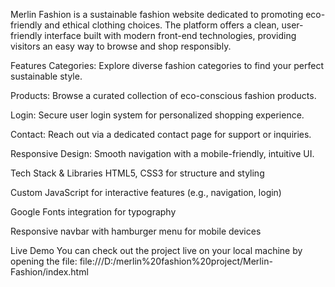 Merlin Fashion is a sustainable fashion website dedicated to promoting eco-friendly and ethical clothing choices. The platform offers a clean, user-friendly interface built with modern front-end technologies, providing visitors an easy way to browse and shop responsibly.

Features
Categories: Explore diverse fashion categories to find your perfect sustainable style.

Products: Browse a curated collection of eco-conscious fashion products.

Login: Secure user login system for personalized shopping experience.

Contact: Reach out via a dedicated contact page for support or inquiries.

Responsive Design: Smooth navigation with a mobile-friendly, intuitive UI.

Tech Stack & Libraries
HTML5, CSS3 for structure and styling

Custom JavaScript for interactive features (e.g., navigation, login)

Google Fonts integration for typography

Responsive navbar with hamburger menu for mobile devices

Live Demo
You can check out the project live on your local machine by opening the file:
file:///D:/merlin%20fashion%20project/Merlin-Fashion/index.html
